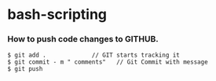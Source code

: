 # bash-scripting

### How to push code changes to GITHUB.

```````
$ git add .             // GIT starts tracking it
$ git commit - m " comments"   // Git Commit with message
$ git push

````````
